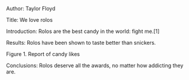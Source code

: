 Author: Taylor Floyd

Title: We love rolos

Introduction: Rolos are the best candy in the world: fight me.[1]

Results: Rolos have been shown to taste better than snickers.

Figure 1. Report of candy likes

Conclusions: Rolos deserve all the awards, no matter how addicting they are.
